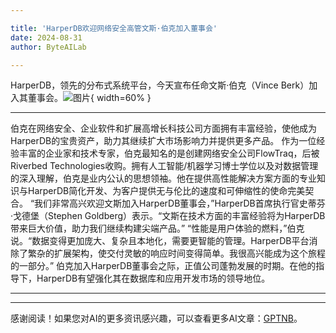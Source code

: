 ```yaml
---

title: 'HarperDB欢迎网络安全高管文斯·伯克加入董事会'
date: 2024-08-31
author: ByteAILab

---
```


HarperDB，领先的分布式系统平台，今天宣布任命文斯·伯克（Vince Berk）加入其董事会。![图片](https://ai-techpark.com/wp-content/uploads/2024/08/HarperDB-960x540.jpg){ width=60% }

---
伯克在网络安全、企业软件和扩展高增长科技公司方面拥有丰富经验，使他成为HarperDB的宝贵资产，助力其继续扩大市场影响力并提供更多产品。
作为一位经验丰富的企业家和技术专家，伯克最知名的是创建网络安全公司FlowTraq，后被Riverbed Technologies收购。拥有人工智能/机器学习博士学位以及对数据管理的深入理解，伯克是业内公认的思想领袖。他在提供高性能解决方案方面的专业知识与HarperDB简化开发、为客户提供无与伦比的速度和可伸缩性的使命完美契合。
“我们非常高兴欢迎文斯加入HarperDB董事会，”HarperDB首席执行官史蒂芬·戈德堡（Stephen Goldberg）表示。“文斯在技术方面的丰富经验将为HarperDB带来巨大价值，助力我们继续构建尖端产品。”
“性能是用户体验的燃料，”伯克说。“数据变得更加庞大、复杂且本地化，需要更智能的管理。HarperDB平台消除了繁杂的扩展架构，使交付灵敏的响应时间变得简单。我很高兴能成为这个旅程的一部分。”
伯克加入HarperDB董事会之际，正值公司蓬勃发展的时期。在他的指导下，HarperDB有望强化其在数据库和应用开发市场的领导地位。

---
---
感谢阅读！如果您对AI的更多资讯感兴趣，可以查看更多AI文章：[GPTNB](https://gptnb.com)。